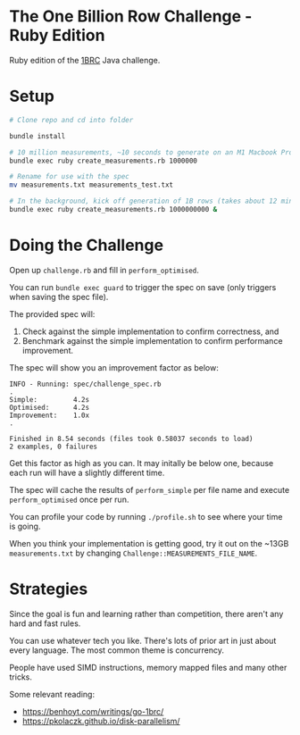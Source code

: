 # The One Billion Row Challenge - Ruby Edition

Ruby edition of the [1BRC](https://github.com/gunnarmorling/1brc/tree/main) Java challenge.

# Setup 

```bash
# Clone repo and cd into folder

bundle install

# 10 million measurements, ~10 seconds to generate on an M1 Macbook Pro.
bundle exec ruby create_measurements.rb 1000000

# Rename for use with the spec
mv measurements.txt measurements_test.txt

# In the background, kick off generation of 1B rows (takes about 12 minutes)
bundle exec ruby create_measurements.rb 1000000000 &
```

# Doing the Challenge 
Open up `challenge.rb` and fill in `perform_optimised`. 

You can run `bundle exec guard` to trigger the spec on save (only triggers when saving the spec file).

The provided spec will:
1. Check against the simple implementation to confirm correctness, and
2. Benchmark against the simple implementation to confirm performance improvement.

The spec will show you an improvement factor as below:

```
INFO - Running: spec/challenge_spec.rb
.     
Simple:         4.2s
Optimised:      4.2s
Improvement:    1.0x
.

Finished in 8.54 seconds (files took 0.58037 seconds to load)
2 examples, 0 failures
```

Get this factor as high as you can. It may initally be below one, because each run will have a slightly different time.

The spec will cache the results of `perform_simple` per file name and execute `perform_optimised` once per run.

You can profile your code by running `./profile.sh` to see where your time is going.

When you think your implementation is getting good, try it out on the ~13GB `measurements.txt` by changing `Challenge::MEASUREMENTS_FILE_NAME`.  

# Strategies

Since the goal is fun and learning rather than competition, there aren't any hard and fast rules.

You can use whatever tech you like. There's lots of prior art in just about every language. The most common theme is concurrency.

People have used SIMD instructions, memory mapped files and many other tricks.

Some relevant reading:
 - https://benhoyt.com/writings/go-1brc/
 - https://pkolaczk.github.io/disk-parallelism/

